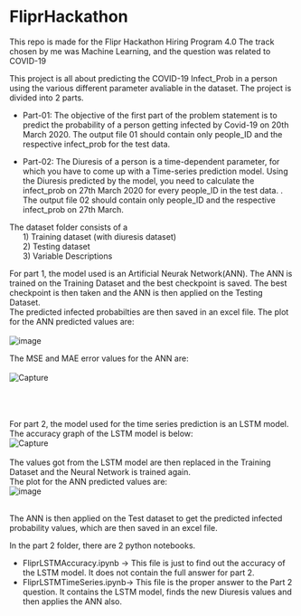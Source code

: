 # FliprHackathon

This repo is made for the Flipr Hackathon Hiring Program 4.0
The track chosen by me was Machine Learning, and the question was related to COVID-19

This project is all about predicting the COVID-19 Infect_Prob in a person using the various different parameter avaliable in the dataset. The project is divided into 2 parts.

* Part-01: The objective of the first part of the problem statement is to predict the probability of a person getting infected by Covid-19 on 20th March 2020. The output file 01 should contain only people_ID and the respective infect_prob for the test data.

* Part-02: The Diuresis of a person is a time-dependent parameter, for which you have to come up with a Time-series prediction model. Using the Diuresis predicted by the model, you need to calculate the infect_prob on 27th March 2020 for every people_ID in the test data. . The output file 02 should contain only people_ID and the respective infect_prob on 27th March.


The dataset folder consists of a<br>
&nbsp;&nbsp;&nbsp;&nbsp;&nbsp;          1) Training dataset (with diuresis dataset)<br>
&nbsp;&nbsp;&nbsp;&nbsp;&nbsp;          2) Testing dataset<br>
&nbsp;&nbsp;&nbsp;&nbsp;&nbsp;          3) Variable Descriptions<br>


For part 1, the model used is an Artificial Neurak Network(ANN). The ANN is trained on the Training Dataset and the best checkpoint is saved. The best checkpoint is then taken and the ANN is then applied on the Testing Dataset.<br> The predicted infected probabilties are then saved in an excel file.
The plot for the ANN predicted values are: <br><br>
![image](https://user-images.githubusercontent.com/30387574/77289149-64b0f380-6cff-11ea-87d4-4d47aaf9ebee.png)

The MSE and MAE error values for the ANN are:<br><br>
![Capture](https://user-images.githubusercontent.com/30387574/77289287-ad68ac80-6cff-11ea-9902-24179fd8b18f.JPG)

<br><br><br>
For part 2, the model used for the time series prediction is an LSTM model. The accuracy graph of the LSTM model is below: <br>
![Capture](https://user-images.githubusercontent.com/30387574/77289368-dab55a80-6cff-11ea-8e7d-6f9c2ab7b83e.JPG)
<br>
<br>The values got from the LSTM model are then replaced in the Training Dataset and the Neural Network is trained again.<br>
The plot for the ANN predicted values are: <br>
![image](https://user-images.githubusercontent.com/30387574/77289418-f6b8fc00-6cff-11ea-925f-8e44a22a51d2.png)

<br>The ANN is then applied on the Test dataset to get the predicted infected probability values, which are then saved in an excel file.


In the part 2 folder, there are 2 python notebooks.
* FliprLSTMAccuracy.ipynb -> This file is just to find out the accuracy of the LSTM model. It does not contain the full answer for part 2.
* FliprLSTMTimeSeries.ipynb-> This file is the proper answer to the Part 2 question. It contains the LSTM model, finds the new Diuresis values and then applies the ANN also.
